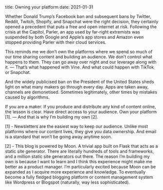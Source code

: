 title: Owning your platform
date: 2021-01-31

Whether Donald Trump’s Facebook ban and subsequent bans by Twitter, Reddit, Twitch, Shopify, and Snapchat were the right decision, they certainly opened a precedent that puts a free and open internet at risk. Following the crisis at the Capitol, Parler, an app used by far-right extremists was suspended by both Google and Apple’s app stores and Amazon even stopped providing Parler with their cloud services.

This reminds me we don’t own the platforms where we spend so much of our time sharing content and building an audience. We don’t control what happens to them. They can go away over night and our leverage along with it. — That’s what happened with Vine. And what could happen with TikTok or Snapchat.

And the widely publicised ban on the President of the United States sheds light on what many makers go through every day. Apps are taken away, channels are demonetised. Sometimes legitimately, other times by mistakes caused by algorithms.

If you are a maker. If you produce and distribute any kind of content online, the lesson is clear. Have direct access to your audience. Own your platform [1]. — And that is why I’m building my own [2].

[1] - Newsletters are the easiest way to keep our audience. Unlike most platforms where our content lives, they give you data ownership. And email is a standard that won’t be going away anytime soon.

[2] - This blog is powered by Moon. A trivial app built on Flask that acts as a static site generator. There are literally hundreds of tools and frameworks, and a million static site generators out there. The reason I’m building my own is because I want to learn and I think this experience might make me better as a product manager. I’m particularly excited because Moon can be expanded as I acquire more experience and knowledge. To eventually become a fully fledged blogging platform or content management system like Wordpress or Blogspot (naturally, way less sophisticated).